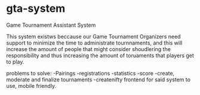 # gta-system
Game Tournament Assistant System

This system existws beccause our Game Tournament Organizers need support to minimize the time to administrate tournnaments, and this will increase the amount of people that might consider shoudlering the responsibility and thus increasing the amount of toruaments that players get to play.

problems to solve:
-Pairings
-registrations
-statistics
-score
-create, moderate and finalize tournaments
-createnifty frontend for said system to use, mobile friendly.
